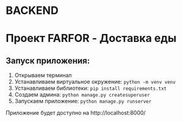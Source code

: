 # BACKEND
# Проект FARFOR - Доставка еды
## Запуск приложения:
1) Открываем терминал
2) Устанавливаем виртуальное окружение:
  ```python -m venv venv```
3) Устанавливаем библиотеки:
  ```pip install requirements.txt```
4) Создаем админа:
  ```python manage.py createsuperuser```
5) Запускаем приложение:
  ```python manage.py runserver```

Приложение будет доступно на http://localhost:8000/
